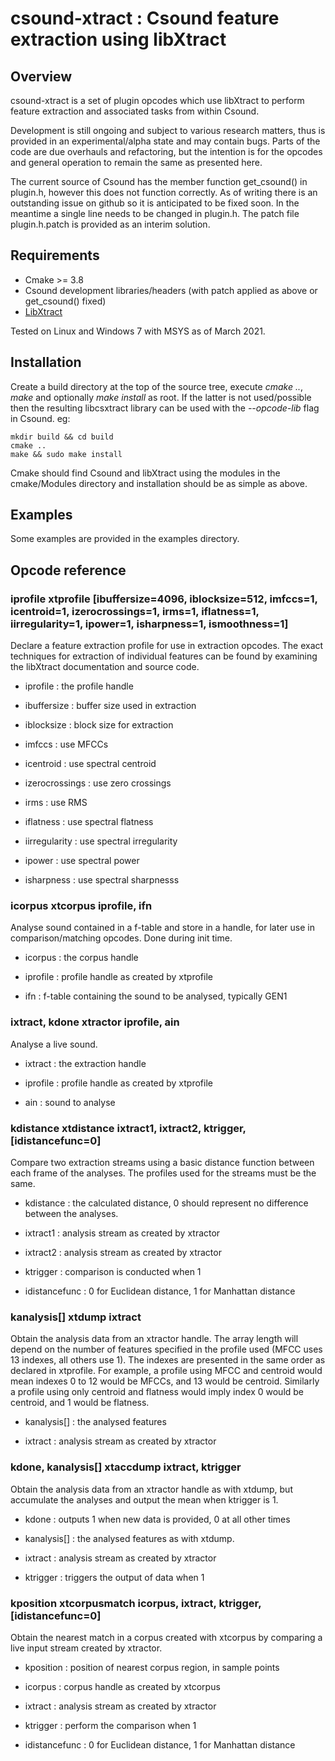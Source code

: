 # csound-xtract : Csound feature extraction using libXtract

## Overview
csound-xtract is a set of plugin opcodes which use libXtract to perform feature extraction and associated tasks from within Csound.

Development is still ongoing and subject to various research matters, thus is provided in an experimental/alpha state and may contain bugs. Parts of the code are due overhauls and refactoring, but the intention is for the opcodes and general operation to remain the same as presented here.

The current source of Csound has the member function get_csound() in plugin.h, however this does not function correctly. As of writing there is an outstanding issue on github so it is anticipated to be fixed soon. In the meantime a single line needs to be changed in plugin.h. The patch file plugin.h.patch is provided as an interim solution.


## Requirements
* Cmake >= 3.8
* Csound development libraries/headers (with patch applied as above or get_csound() fixed)
* [LibXtract](https://github.com/jamiebullock/LibXtract)

Tested on Linux and Windows 7 with MSYS as of March 2021.


## Installation
Create a build directory at the top of the source tree, execute *cmake ..*, *make* and optionally *make install* as root. If the latter is not used/possible then the resulting libcsxtract library can be used with the *--opcode-lib* flag in Csound.
eg:

	mkdir build && cd build
	cmake ..
	make && sudo make install

Cmake should find Csound and libXtract using the modules in the cmake/Modules directory and installation should be as simple as above.

## Examples
Some examples are provided in the examples directory.


## Opcode reference

### iprofile xtprofile [ibuffersize=4096, iblocksize=512, imfccs=1, icentroid=1, izerocrossings=1, irms=1, iflatness=1, iirregularity=1, ipower=1, isharpness=1, ismoothness=1]
Declare a feature extraction profile for use in extraction opcodes. The exact techniques for extraction of individual features can be found by examining the libXtract documentation and source code.

* iprofile : the profile handle

* ibuffersize : buffer size used in extraction
* iblocksize : block size for extraction
* imfccs : use MFCCs
* icentroid : use spectral centroid
* izerocrossings : use zero crossings
* irms : use RMS
* iflatness : use spectral flatness
* iirregularity : use spectral irregularity
* ipower : use spectral power
* isharpness : use spectral sharpnesss


### icorpus xtcorpus iprofile, ifn
Analyse sound contained in a f-table and store in a handle, for later use in comparison/matching opcodes. Done during init time.

* icorpus : the corpus handle

* iprofile : profile handle as created by xtprofile
* ifn : f-table containing the sound to be analysed, typically GEN1


### ixtract, kdone xtractor iprofile, ain
Analyse a live sound.

* ixtract : the extraction handle

* iprofile : profile handle as created by xtprofile
* ain : sound to analyse


### kdistance xtdistance ixtract1, ixtract2, ktrigger, [idistancefunc=0]
Compare two extraction streams using a basic distance function between each frame of the analyses. The profiles used for the streams must be the same.

* kdistance : the calculated distance, 0 should represent no difference between the analyses.

* ixtract1 : analysis stream as created by xtractor
* ixtract2 : analysis stream as created by xtractor
* ktrigger : comparison is conducted when 1
* idistancefunc : 0 for Euclidean distance, 1 for Manhattan distance


### kanalysis[] xtdump ixtract
Obtain the analysis data from an xtractor handle. The array length will depend on the number of features specified in the profile used (MFCC uses 13 indexes, all others use 1). The indexes are presented in the same order as declared in xtprofile. For example, a profile using MFCC and centroid would mean indexes 0 to 12 would be MFCCs, and 13 would be centroid. Similarly a profile using only centroid and flatness would imply index 0 would be centroid, and 1 would be flatness.

* kanalysis[] : the analysed features

* ixtract : analysis stream as created by xtractor


### kdone, kanalysis[] xtaccdump ixtract, ktrigger
Obtain the analysis data from an xtractor handle as with xtdump, but accumulate the analyses and output the mean when ktrigger is 1.

* kdone : outputs 1 when new data is provided, 0 at all other times
* kanalysis[] : the analysed features as with xtdump. 

* ixtract : analysis stream as created by xtractor
* ktrigger : triggers the output of data when 1


### kposition xtcorpusmatch icorpus, ixtract, ktrigger, [idistancefunc=0]
Obtain the nearest match in a corpus created with xtcorpus by comparing a live input stream created by xtractor.

* kposition : position of nearest corpus region, in sample points

* icorpus : corpus handle as created by xtcorpus
* ixtract : analysis stream as created by xtractor
* ktrigger : perform the comparison when 1
* idistancefunc : 0 for Euclidean distance, 1 for Manhattan distance



